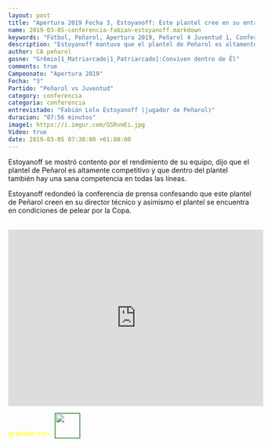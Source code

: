 ```yaml
---
layout: post
title: "Apertura 2019 Fecha 3, Estoyanoff: Este plantel cree en su entrenador"
name: 2019-03-05-conferencia-fabian-estoyanoff.markdown
keywords: "Fútbol, Peñarol, Apertura 2019, Peñarol 4 Juventud 1, Conferencia, Fabián Estoyanoff, Video"
description: "Estoyanoff mantuvo que el plantel de Peñarol es altamente competitivo y que además hay una sana competencia en todas las líneas además creen todos en su entrenador y que Peñarol está para pelear la Copa"
author: CA peñarol
gosne: "Grêmio[1_Matriarcado|1_Patriarcado]:Conviven dentro de Êl"
comments: true
Campeonato: "Apertura 2019"
Fecha: "3"
Partido: "Peñarol vs Juventud"
category: conferencia
categoria: conferencia
entrevistado: "Fabián Lolo Estoyanoff (jugador de Peñarol)"
duracion: "07:56 minutos"
image1: https://i.imgur.com/GSRvmEi.jpg
Video: true
date: 2019-03-05 07:30:00 +01:00:00
---
```

<!---
Campeonato: <span>{{ page.Campeonato }}</span><br>
Fecha: <span>{{ page.Fecha }}</span><br>
Encuentro: <span>{{ page.Partido }}</span><br>-->

Estoyanoff se mostró contento por el rendimiento de su equipo, dijo que el plantel de Peñarol es altamente competitivo y que dentro del plantel también hay una sana competencia en todas las líneas.

Estoyanoff redondeó la conferencia de prensa confesando que este plantel de Peñarol creen en su director técnico y asimismo el plantel se encuentra en condiciones de pelear por la Copa.

<br>

<iframe width="521" height="360" src="https://www.youtube.com/embed/yf6LVmnhnWg" frameborder="0" allow="accelerometer; autoplay; encrypted-media; gyroscope; picture-in-picture" allowfullscreen></iframe>

<span style="color:yellow;">grabado con</span> <a href="http://ffmpeg.org"><img src="{{ site.url }}/images/ffmpeg.png" width="50px" style="border:1px solid green;vertical-align: sub;margin-left:7px;"></a>
